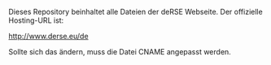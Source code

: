 Dieses Repository beinhaltet alle Dateien der deRSE Webseite. Der offizielle Hosting-URL ist:

  http://www.derse.eu/de
  
Sollte sich das ändern, muss die Datei CNAME angepasst werden.
